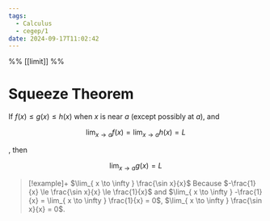 ```yaml
---
tags:
  - Calculus
  - cegep/1
date: 2024-09-17T11:02:42
---
```


%% [[limit]] %%

# Squeeze Theorem

If $f(x)\le g(x)\le h(x)$ when $x$ is near $a$ (except possibly at $a$),
and

$$
\lim_{ x \to a } f(x) = \lim_{ x \to a } h(x) = L
$$

, then

$$
\lim_{ x \to a } g(x) = L
$$

> [!example]+ $\lim_{ x \to \infty } \frac{\sin x}{x}$
> Because $-\frac{1}{x} \le \frac{\sin x}{x} \le \frac{1}{x}$
> and $\lim_{ x \to \infty } -\frac{1}{x} = \lim_{ x \to \infty } \frac{1}{x} = 0$,
> $\lim_{ x \to \infty } \frac{\sin x}{x} = 0$.
